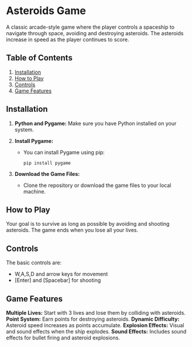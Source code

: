 # Asteroids Game

A classic arcade-style game where the player controls a spaceship to navigate through space, avoiding and destroying asteroids. The asteroids increase in speed as the player continues to score.

## Table of Contents
1. [Installation](#installation)
2. [How to Play](#how-to-play)
3. [Controls](#controls)
4. [Game Features](#game-features)

## Installation

1. **Python and Pygame:** Make sure you have Python installed on your system. 

2. **Install Pygame:**
   - You can install Pygame using pip:
     ```
     pip install pygame
     ```

3. **Download the Game Files:** 
   - Clone the repository or download the game files to your local machine.

## How to Play

Your goal is to survive as long as possible by avoiding and shooting asteroids. The game ends when you lose all your lives. 

## Controls
The basic controls are:
- W,A,S,D and arrow keys for movement
- [Enter] and [Spacebar] for shooting

## Game Features
**Multiple Lives:** Start with 3 lives and lose them by colliding with asteroids.
**Point System:** Earn points for destroying asteroids.
**Dynamic Difficulty:** Asteroid speed increases as points accumulate.
**Explosion Effects:** Visual and sound effects when the ship explodes.
**Sound Effects:** Includes sound effects for bullet firing and asteroid explosions.

